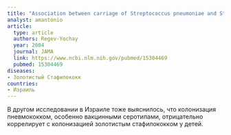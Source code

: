 ```yaml
---
title: "Association between carriage of Streptococcus pneumoniae and Staphylococcus aureus in children"
analyst: amantonio
article:
  type: article
  authors: Regev-Yochay
  year: 2004
  journal: JAMA
  link: https://www.ncbi.nlm.nih.gov/pubmed/15304469
  pubmed: 15304469
diseases:
- Золотистый Стафилококк
countries:
- Израиль
---
```


В другом исследовании в Израиле тоже выяснилось, что колонизация пневмококком, особенно вакцинными серотипами, отрицательно коррелирует с колонизацией золотистым стафилококком у детей.
